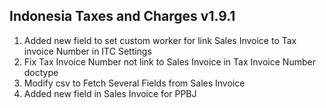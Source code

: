 ## Indonesia Taxes and Charges v1.9.1

1. Added new field to set custom worker for link Sales Invoice to Tax invoice Number in ITC Settings
2. Fix Tax Invoice Number not link to Sales Invoice in Tax Invoice Number doctype
3. Modify csv to Fetch Several Fields from Sales Invoice
4. Added new field in Sales Invoice for PPBJ
